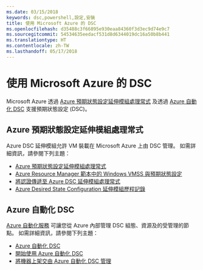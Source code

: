 ```yaml
---
ms.date: 03/15/2018
keywords: dsc,powershell,設定,安裝
title: 使用 Microsoft Azure 的 DSC
ms.openlocfilehash: d35488c3f66895e930eaa84360f3d3ec9d74e9c7
ms.sourcegitcommit: 54534635eedacf531d8d6344019dc16a50b8b441
ms.translationtype: HT
ms.contentlocale: zh-TW
ms.lasthandoff: 05/17/2018
---
```

# <a name="using-dsc-on-microsoft-azure"></a>使用 Microsoft Azure 的 DSC

Microsoft Azure 透過 [Azure 預期狀態設定延伸模組處理常式](/azure/virtual-machines/virtual-machines-windows-extensions-dsc-overview) 及透過 [Azure 自動化 DSC](/azure/automation/automation-dsc-overview) 支援預期狀態設定 (DSC)。

## <a name="azure-desired-state-configuration-extension-handler"></a>Azure 預期狀態設定延伸模組處理常式

Azure DSC 延伸模組允許 VM 裝載在 Microsoft Azure 上由 DSC 管理。
如需詳細資訊，請參閱下列主題：

- [Azure 預期狀態設定延伸模組處理常式](/azure/virtual-machines/virtual-machines-windows-extensions-dsc-overview)
- [Azure Resource Manager 範本中的 Windows VMSS 與預期狀態設定](/azure/virtual-machines/virtual-machines-windows-extensions-dsc-template)
- [將認證傳遞至 Azure DSC 延伸模組處理常式](/azure/virtual-machines/virtual-machines-windows-extensions-dsc-credentials)
- [Azure Desired State Configuration 延伸模組歷程記錄](azureDscexthistory.md)

## <a name="azure-automation-dsc"></a>Azure 自動化 DSC

[Azure 自動化服務](https://azure.microsoft.com/services/automation/) 可讓您從 Azure 內部管理 DSC 組態、資源及的受管理的節點。 如需詳細資訊，請參閱下列主題：

- [Azure 自動化 DSC](/azure/automation/automation-dsc-overview)
- [開始使用 Azure 自動化 DSC](/azure/automation/automation-dsc-getting-started)
- [將機器上架交由 Azure 自動化 DSC 管理](/azure/automation/automation-dsc-onboarding)
